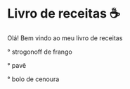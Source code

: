 # Livro de receitas :coffee:

Olá! Bem vindo ao meu livro de receitas 

° strogonoff de frango

° pavê

° bolo de cenoura
